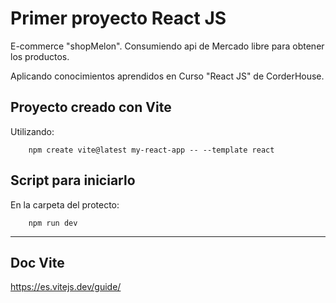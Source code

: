 # Primer proyecto React JS

E-commerce "shopMelon". Consumiendo api de Mercado libre para obtener los productos.

Aplicando conocimientos aprendidos en Curso "React JS" de CorderHouse. 

## Proyecto creado con Vite
Utilizando:

        npm create vite@latest my-react-app -- --template react

## Script para iniciarlo
En la carpeta del protecto:

        npm run dev

---
## Doc Vite
https://es.vitejs.dev/guide/
